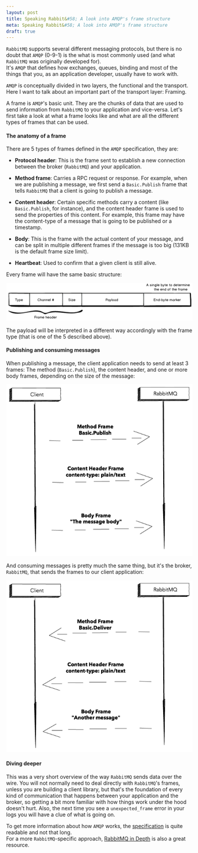 ```yaml
---
layout: post
title: Speaking Rabbit&#58; A look into AMQP's frame structure
meta: Speaking Rabbit&#58; A look into AMQP's frame structure
draft: true
---
```


`RabbitMQ` supports several different messaging protocols, but there is no doubt that `AMQP` (0-9-1) is the what is most commonly used (and what `RabbitMQ`
was originally developed for).  
It's `AMQP` that defines how exchanges, queues, binding and most of the things that you, as an application developer, usually have to work with.

`AMQP` is conceptually divided in two layers, the functional and the transport. Here I want to talk about an important part of the transport layer: Framing.

A frame is `AMQP`'s basic unit. They are the chunks of data that are used to send information from `RabbitMQ` to your application and vice-versa. Let's first take a look
at what a frame looks like and what are all the different types of frames that can be used.

#### The anatomy of a frame

There are 5 types of frames defined in the `AMQP` specification, they are:

* **Protocol header**: This is the frame sent to establish a new connection between the broker (`RabbitMQ`) and your application.

* **Method frame**: Carries a RPC request or response. For example, when we are publishing a message, we first send a `Basic.Publish` frame that tells
`RabbitMQ` that a client is going to publish a message.

* **Content header**: Certain specific methods carry a content (like `Basic.Publish`, for instance), and the content header frame is used to send the properties
of this content. For example, this frame may have the content-type of a message that is going to be published or a timestamp.

* **Body**: This is the frame with the actual content of your message, and can be split in multiple different frames if the message is too big (131KB is the default frame size limit).

* **Heartbeat**: Used to confirm that a given client is still alive.

Every frame will have the same basic structure:

<img src="/assets/images/frame.png">

The payload will be interpreted in a different way accordingly with the frame type (that is one of the 5 described above).

#### Publishing and consuming messages

When publishing a message, the client application needs to send at least 3 frames: The method (`Basic.Publish`), the content header, and one or more body
frames, depending on the size of the message:

<img src="/assets/images/sequence.png">

And consuming messages is pretty much the same thing, but it's the broker, `RabbitMQ`, that sends the frames to our client application:

<img src="/assets/images/sequence-deliver.png">

#### Diving deeper

This was a very short overview of the way `RabbitMQ` sends data over the wire. You will not normally need to deal directly with `RabbitMQ`'s frames, unless you are
building a client library, but that's the foundation of every kind of communication that happens between your application and the broker, so getting a bit more familiar 
with how things work under the hood doesn't hurt. Also, the next time you see a `unexpected_frame` error in your logs you will have a clue of what is going on.

To get more information about how `AMQP` works, the [specification](https://www.rabbitmq.com/resources/specs/amqp0-9-1.pdf) is quite readable and not that long.  
For a more `RabbitMQ`-specific approach, [RabbitMQ in Depth](https://www.manning.com/books/rabbitmq-in-depth) is also a great resource.

